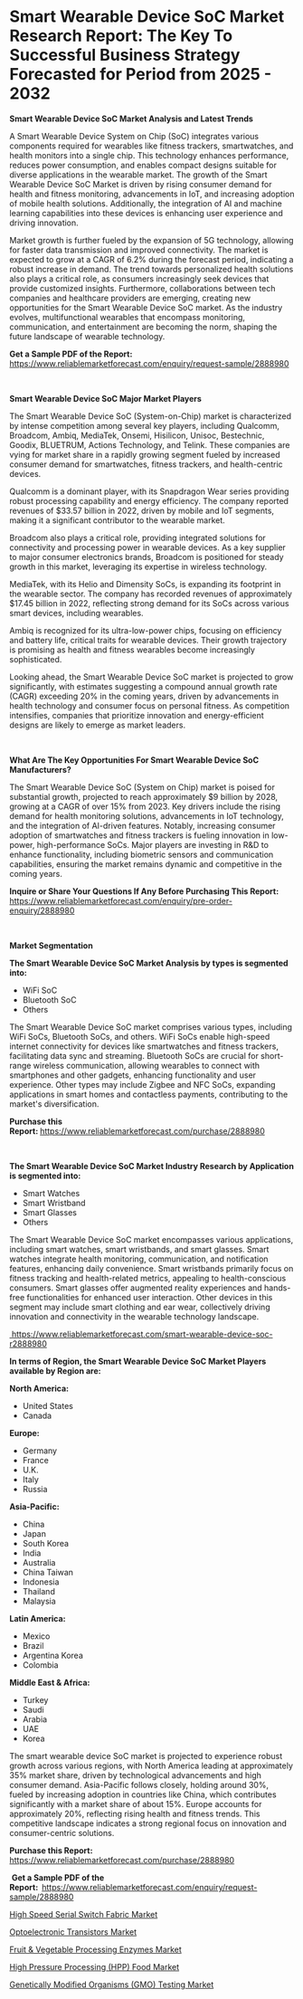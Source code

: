 <p><h1>Smart Wearable Device SoC Market Research Report: The Key To Successful Business Strategy Forecasted for Period from 2025 - 2032</h1></p><p><strong>Smart Wearable Device SoC Market Analysis and Latest Trends</strong></p>
<p><p>A Smart Wearable Device System on Chip (SoC) integrates various components required for wearables like fitness trackers, smartwatches, and health monitors into a single chip. This technology enhances performance, reduces power consumption, and enables compact designs suitable for diverse applications in the wearable market. The growth of the Smart Wearable Device SoC Market is driven by rising consumer demand for health and fitness monitoring, advancements in IoT, and increasing adoption of mobile health solutions. Additionally, the integration of AI and machine learning capabilities into these devices is enhancing user experience and driving innovation.</p><p>Market growth is further fueled by the expansion of 5G technology, allowing for faster data transmission and improved connectivity. The market is expected to grow at a CAGR of 6.2% during the forecast period, indicating a robust increase in demand. The trend towards personalized health solutions also plays a critical role, as consumers increasingly seek devices that provide customized insights. Furthermore, collaborations between tech companies and healthcare providers are emerging, creating new opportunities for the Smart Wearable Device SoC market. As the industry evolves, multifunctional wearables that encompass monitoring, communication, and entertainment are becoming the norm, shaping the future landscape of wearable technology.</p></p>
<p><strong>Get a Sample PDF of the Report:&nbsp;</strong> <a href="https://www.reliablemarketforecast.com/enquiry/request-sample/2888980?utm_campaign=2886&utm_medium=2&utm_source=Github&utm_content=ia&utm_term=14032025&utm_id=smart-wearable-device-soc">https://www.reliablemarketforecast.com/enquiry/request-sample/2888980</a></p>
<p>&nbsp;</p>
<p><strong>Smart Wearable Device SoC Major Market Players</strong></p>
<p><p>The Smart Wearable Device SoC (System-on-Chip) market is characterized by intense competition among several key players, including Qualcomm, Broadcom, Ambiq, MediaTek, Onsemi, Hisilicon, Unisoc, Bestechnic, Goodix, BLUETRUM, Actions Technology, and Telink. These companies are vying for market share in a rapidly growing segment fueled by increased consumer demand for smartwatches, fitness trackers, and health-centric devices.</p><p>Qualcomm is a dominant player, with its Snapdragon Wear series providing robust processing capability and energy efficiency. The company reported revenues of $33.57 billion in 2022, driven by mobile and IoT segments, making it a significant contributor to the wearable market.</p><p>Broadcom also plays a critical role, providing integrated solutions for connectivity and processing power in wearable devices. As a key supplier to major consumer electronics brands, Broadcom is positioned for steady growth in this market, leveraging its expertise in wireless technology.</p><p>MediaTek, with its Helio and Dimensity SoCs, is expanding its footprint in the wearable sector. The company has recorded revenues of approximately $17.45 billion in 2022, reflecting strong demand for its SoCs across various smart devices, including wearables.</p><p>Ambiq is recognized for its ultra-low-power chips, focusing on efficiency and battery life, critical traits for wearable devices. Their growth trajectory is promising as health and fitness wearables become increasingly sophisticated.</p><p>Looking ahead, the Smart Wearable Device SoC market is projected to grow significantly, with estimates suggesting a compound annual growth rate (CAGR) exceeding 20% in the coming years, driven by advancements in health technology and consumer focus on personal fitness. As competition intensifies, companies that prioritize innovation and energy-efficient designs are likely to emerge as market leaders.</p></p>
<p>&nbsp;</p>
<p><strong>What Are The Key Opportunities For Smart Wearable Device SoC Manufacturers?</strong></p>
<p><p>The Smart Wearable Device SoC (System on Chip) market is poised for substantial growth, projected to reach approximately $9 billion by 2028, growing at a CAGR of over 15% from 2023. Key drivers include the rising demand for health monitoring solutions, advancements in IoT technology, and the integration of AI-driven features. Notably, increasing consumer adoption of smartwatches and fitness trackers is fueling innovation in low-power, high-performance SoCs. Major players are investing in R&D to enhance functionality, including biometric sensors and communication capabilities, ensuring the market remains dynamic and competitive in the coming years.</p></p>
<p><strong>Inquire or Share Your Questions If Any Before Purchasing This Report:</strong> <a href="https://www.reliablemarketforecast.com/enquiry/pre-order-enquiry/2888980?utm_campaign=2886&utm_medium=2&utm_source=Github&utm_content=ia&utm_term=14032025&utm_id=smart-wearable-device-soc">https://www.reliablemarketforecast.com/enquiry/pre-order-enquiry/2888980</a></p>
<p>&nbsp;</p>
<p><strong>Market Segmentation</strong></p>
<p><strong>The Smart Wearable Device SoC Market Analysis by types is segmented into:</strong></p>
<p><ul><li>WiFi SoC</li><li>Bluetooth SoC</li><li>Others</li></ul></p>
<p><p>The Smart Wearable Device SoC market comprises various types, including WiFi SoCs, Bluetooth SoCs, and others. WiFi SoCs enable high-speed internet connectivity for devices like smartwatches and fitness trackers, facilitating data sync and streaming. Bluetooth SoCs are crucial for short-range wireless communication, allowing wearables to connect with smartphones and other gadgets, enhancing functionality and user experience. Other types may include Zigbee and NFC SoCs, expanding applications in smart homes and contactless payments, contributing to the market's diversification.</p></p>
<p><strong>Purchase this Report:&nbsp;</strong><a href="https://www.reliablemarketforecast.com/purchase/2888980?utm_campaign=2886&utm_medium=2&utm_source=Github&utm_content=ia&utm_term=14032025&utm_id=smart-wearable-device-soc">https://www.reliablemarketforecast.com/purchase/2888980</a></p>
<p>&nbsp;</p>
<p><strong>The Smart Wearable Device SoC Market Industry Research by Application is segmented into:</strong></p>
<p><ul><li>Smart Watches</li><li>Smart Wristband</li><li>Smart Glasses</li><li>Others</li></ul></p>
<p><p>The Smart Wearable Device SoC market encompasses various applications, including smart watches, smart wristbands, and smart glasses. Smart watches integrate health monitoring, communication, and notification features, enhancing daily convenience. Smart wristbands primarily focus on fitness tracking and health-related metrics, appealing to health-conscious consumers. Smart glasses offer augmented reality experiences and hands-free functionalities for enhanced user interaction. Other devices in this segment may include smart clothing and ear wear, collectively driving innovation and connectivity in the wearable technology landscape.</p></p>
<p><a href="https://www.reliablemarketforecast.com/smart-wearable-device-soc-r2888980?utm_campaign=2886&utm_medium=2&utm_source=Github&utm_content=ia&utm_term=14032025&utm_id=smart-wearable-device-soc">&nbsp;https://www.reliablemarketforecast.com/smart-wearable-device-soc-r2888980</a></p>
<p><strong>In terms of Region, the Smart Wearable Device SoC Market Players available by Region are:</strong></p>
<p>
    <p> <strong> North America: </strong>
        <ul>
            <li>United States</li>
            <li>Canada</li>
        </ul>
        </p> 
    <p> <strong> Europe: </strong>
        <ul>
            <li>Germany</li>
            <li>France</li>
            <li>U.K.</li>
            <li>Italy</li>
            <li>Russia</li>
        </ul>
        </p> 
    <p> <strong> Asia-Pacific: </strong>
        <ul>
            <li>China</li>
            <li>Japan</li>
            <li>South Korea</li>
            <li>India</li>
            <li>Australia</li>
            <li>China Taiwan</li>
            <li>Indonesia</li>
            <li>Thailand</li>
            <li>Malaysia</li>
        </ul>
        </p> 
    <p> <strong> Latin America: </strong>
        <ul>
            <li>Mexico</li>
            <li>Brazil</li>
            <li>Argentina Korea</li>
            <li>Colombia</li>
        </ul>
        </p> 
    <p> <strong> Middle East & Africa: </strong>
        <ul>
            <li>Turkey</li>
            <li>Saudi</li>
            <li>Arabia</li>
            <li>UAE</li>
            <li>Korea</li>
        </ul>
    </p>
    </p>
<p><p>The smart wearable device SoC market is projected to experience robust growth across various regions, with North America leading at approximately 35% market share, driven by technological advancements and high consumer demand. Asia-Pacific follows closely, holding around 30%, fueled by increasing adoption in countries like China, which contributes significantly with a market share of about 15%. Europe accounts for approximately 20%, reflecting rising health and fitness trends. This competitive landscape indicates a strong regional focus on innovation and consumer-centric solutions.</p></p>
<p><strong>Purchase this Report: </strong><a href="https://www.reliablemarketforecast.com/purchase/2888980?utm_campaign=2886&utm_medium=2&utm_source=Github&utm_content=ia&utm_term=14032025&utm_id=smart-wearable-device-soc">https://www.reliablemarketforecast.com/purchase/2888980</a></p>
<p>&nbsp;<strong>Get a Sample PDF of the Report:&nbsp;&nbsp;</strong><a href="https://www.reliablemarketforecast.com/enquiry/request-sample/2888980?utm_campaign=2886&utm_medium=2&utm_source=Github&utm_content=ia&utm_term=14032025&utm_id=smart-wearable-device-soc">https://www.reliablemarketforecast.com/enquiry/request-sample/2888980</a></p>
<p><strong></strong></p>
<p><p><a href="https://www.linkedin.com/pulse/high-speed-serial-switch-fabric-market-consolidation-jsw7e?utm_campaign=2886&utm_medium=2&utm_source=Github&utm_content=ia&utm_term=14032025&utm_id=smart-wearable-device-soc">High Speed Serial Switch Fabric Market</a></p><p><a href="https://www.linkedin.com/pulse/detailed-analysis-optoelectronic-transistors-market-decision-making-ijeie?utm_campaign=2886&utm_medium=2&utm_source=Github&utm_content=ia&utm_term=14032025&utm_id=smart-wearable-device-soc">Optoelectronic Transistors Market</a></p><p><a href="https://www.linkedin.com/pulse/overview-fruit-vegetable-processing-enzymes-market-competitive-ycxje?utm_campaign=2886&utm_medium=2&utm_source=Github&utm_content=ia&utm_term=14032025&utm_id=smart-wearable-device-soc">Fruit & Vegetable Processing Enzymes Market</a></p><p><a href="https://www.linkedin.com/pulse/aligning-strategies-high-pressure-processing-hpp-food-market-nigae?utm_campaign=2886&utm_medium=2&utm_source=Github&utm_content=ia&utm_term=14032025&utm_id=smart-wearable-device-soc">High Pressure Processing (HPP) Food Market</a></p><p><a href="https://www.linkedin.com/pulse/genetically-modified-organisms-gmo-testing-industry-research-covering-gzbre?utm_campaign=2886&utm_medium=2&utm_source=Github&utm_content=ia&utm_term=14032025&utm_id=smart-wearable-device-soc">Genetically Modified Organisms (GMO) Testing Market</a></p></p>